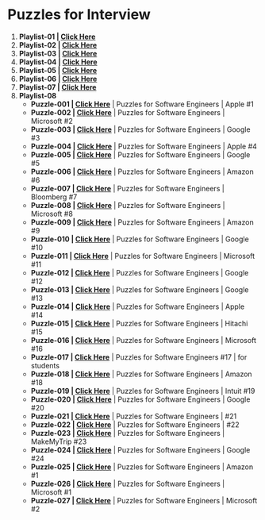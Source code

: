 # Puzzles for Interview 
1. **Playlist-01 | <a href="https://www.youtube.com/watch?v=KX7fDZQUtd0&list=PLhJlXtt17ABaJ5cBGr59shoQ6m0YNzgV3"> Click Here</a>**
2. **Playlist-02 | <a href="https://www.youtube.com/watch?v=jLQnDC07040&list=PLLUqKY4VQM7ft3y1oFdlfc44Ob7Uqk5K0"> Click Here</a>**
3. **Playlist-03 | <a href="https://www.youtube.com/watch?v=J9CVEe48Pr4&list=PLJ0OSCymthUyl7YRpq2-wJkTUprKsvA86"> Click Here</a>**
4. **Playlist-04 | <a href="https://www.youtube.com/watch?v=bRP5HbybY4U&list=PLhm1_7YKigpfPXD0QaY4tWZeCpkkiSWxR"> Click Here</a>**
5. **Playlist-05 | <a href="https://www.youtube.com/watch?v=3-avaCx4Czk&list=PLhJlXtt17ABYPfKyId5OCMkReEdvmufZn"> Click Here</a>**
6. **Playlist-06 | <a href="https://www.youtube.com/watch?v=-DkXXOGtVDU&list=PLgNNnpQxFEtZWI0PFXlJmgpDNbcz_e3Sd"> Click Here</a>**
7. **Playlist-07 | <a href="https://www.youtube.com/watch?v=nHUFU1CZ1lg"> Click Here</a>**
8. **Playlist-08**
    - **Puzzle-001 | <a href="https://www.youtube.com/shorts/9uOsB39DwGM"> Click Here</a>** | Puzzles for Software Engineers | Apple #1
    - **Puzzle-002 | <a href="https://www.youtube.com/shorts/BK3vofe-dpw"> Click Here</a>** | Puzzles for Software Engineers | Microsoft #2
    - **Puzzle-003 | <a href="https://www.youtube.com/shorts/7fHBgiruWI0"> Click Here</a>** | Puzzles for Software Engineers | Google #3
    - **Puzzle-004 | <a href="https://www.youtube.com/shorts/XF4l1T8kLUo"> Click Here</a>** | Puzzles for Software Engineers | Apple #4
    - **Puzzle-005 | <a href="https://www.youtube.com/shorts/ugn5t8xGHio"> Click Here</a>** | Puzzles for Software Engineers | Google #5
    - **Puzzle-006 | <a href="https://www.youtube.com/shorts/m6EjUAHwaRY"> Click Here</a>** | Puzzles for Software Engineers | Amazon #6
    - **Puzzle-007 | <a href="https://www.youtube.com/shorts/7vRBCLPPGME"> Click Here</a>** | Puzzles for Software Engineers | Bloomberg #7
    - **Puzzle-008 | <a href="https://www.youtube.com/shorts/wV2aJhbTcLo"> Click Here</a>** | Puzzles for Software Engineers | Microsoft #8
    - **Puzzle-009 | <a href="https://www.youtube.com/shorts/1LcA_A4A-lc"> Click Here</a>** | Puzzles for Software Engineers | Amazon #9
    - **Puzzle-010 | <a href="https://www.youtube.com/shorts/ALJ-AQpQvNM"> Click Here</a>** | Puzzles for Software Engineers | Google #10
    - **Puzzle-011 | <a href="https://www.youtube.com/shorts/IuWO63E-Kqs"> Click Here</a>** | Puzzles for Software Engineers | Microsoft #11
    - **Puzzle-012 | <a href="https://www.youtube.com/shorts/k7fICVfS60I"> Click Here</a>** | Puzzles for Software Engineers | Google #12
    - **Puzzle-013 | <a href="https://www.youtube.com/shorts/1r-8fc7LMHo"> Click Here</a>** | Puzzles for Software Engineers | Google #13
    - **Puzzle-014 | <a href="https://www.youtube.com/shorts/dIuSKJniwEM"> Click Here</a>** | Puzzles for Software Engineers | Apple #14
    - **Puzzle-015 | <a href="https://www.youtube.com/shorts/elmI5mgY1ns"> Click Here</a>** | Puzzles for Software Engineers | Hitachi #15
    - **Puzzle-016 | <a href="https://www.youtube.com/shorts/8GwCPCUzH1w"> Click Here</a>** | Puzzles for Software Engineers | Microsoft #16
    - **Puzzle-017 | <a href="https://www.youtube.com/shorts/u2XVO6g-paY"> Click Here</a>** | Puzzles for Software Engineers #17 | for students
    - **Puzzle-018 | <a href="https://www.youtube.com/shorts/vjeEOTI3tXU"> Click Here</a>** | Puzzles for Software Engineers | Amazon #18
    - **Puzzle-019 | <a href="https://www.youtube.com/shorts/9j1KaGHvBEI"> Click Here</a>** | Puzzles for Software Engineers | Intuit #19
    - **Puzzle-020 | <a href="https://www.youtube.com/shorts/7lN_YE9RZbw"> Click Here</a>** | Puzzles for Software Engineers | Google #20
    - **Puzzle-021 | <a href="https://www.youtube.com/shorts/Eq9evcrYN1w"> Click Here</a>** | Puzzles for Software Engineers | #21
    - **Puzzle-022 | <a href="https://www.youtube.com/shorts/UYQddvyCTVY"> Click Here</a>** | Puzzles for Software Engineers | #22
    - **Puzzle-023 | <a href="https://www.youtube.com/shorts/r5YXCN5pJyg"> Click Here</a>** | Puzzles for Software Engineers | MakeMyTrip #23
    - **Puzzle-024 | <a href="https://www.youtube.com/shorts/HGAw-Fqy9Lc"> Click Here</a>** | Puzzles for Software Engineers | Google #24
    - **Puzzle-025 | <a href="https://www.youtube.com/shorts/pjvTLZTZodM"> Click Here</a>** | Puzzles for Software Engineers | Amazon #1
    - **Puzzle-026 | <a href="https://youtu.be/BK3vofe-dpw"> Click Here</a>** | Puzzles for Software Engineers | Microsoft #1
    - **Puzzle-027 | <a href="https://youtu.be/BWLhtTvxEqg"> Click Here</a>** | Puzzles for Software Engineers | Microsoft #2
